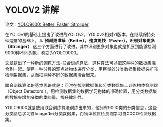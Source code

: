 # YOLOV2 讲解

论文：[YOLO9000: Better, Faster, Stronger](https://arxiv.org/abs/1612.08242)

在YOLOv1的基础上提出了改进的YOLOv2，YOLOv2相对v1版本，在继续保持处理速度的基础上，从 __预测更准确（Better），速度更快（Faster），识别对象更多（Stronger）__ 这三个方面进行了改进。其中识别更多对象也就是扩展到能够检测9000种不同对象，称之为YOLO9000。

文章提出了一种新的训练方法–联合训练算法，这种算法可以把这两种的数据集混合到一起。使用一种分层的观点对物体进行分类，用巨量的分类数据集数据来扩充检测数据集，从而把两种不同的数据集混合起来。

联合训练算法的基本思路就是：同时在检测数据集和分类数据集上训练物体检测器（Object Detectors ），用检测数据集的数据学习物体的准确位置，用分类数据集的数据来增加分类的类别量、提升健壮性。

YOLO9000就是使用联合训练算法训练出来的，他拥有9000类的分类信息，这些分类信息学习自ImageNet分类数据集，而物体位置检测则学习自COCO检测数据集。
